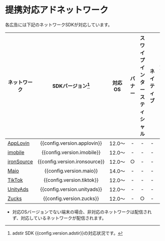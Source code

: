 # 提携対応アドネットワーク

各広告には下記のネットワークSDKが対応しています。

ネットワーク|SDKバージョン[^1]|対応OS| バナー | スワイプインタースティシャル | ネイティブ | 動画リワード | 全画面インタースティシャル
---|:-:|:-:|:-:|:-:|:-:|:-:|:-:
[AppLovin](applovin.md)    |{{config.version.applovin}}  |12.0〜| - | - | - | ○ | ○
[imobile](imobile.md)      |{{config.version.imobile}}   |12.0〜| - | - | - | - | ○
[ironSource](ironsource.md)|{{config.version.ironsource}}|12.0〜| ○ | - | - | ○ | ○
[Maio](maio.md)            |{{config.version.maio}}      |14.0〜| - | - | - | ○ | ○
[TikTok](tiktok.md)        |{{config.version.tiktok}}    |12.0〜| - | - | - | ○ | ○
[UnityAds](unityads.md)    |{{config.version.unityads}}  |12.0〜| - | - | - | ○ | -
[Zucks](zucks.md)          |{{config.version.zucks}}     |12.0〜| - | ○ | - | - | -

* 対応OSバージョンでない端末の場合、非対応のネットワークは配信されず、対応しているネットワークが配信されます。

[^1]: adstir SDK {{config.version.adstir}}の対応状況です。
